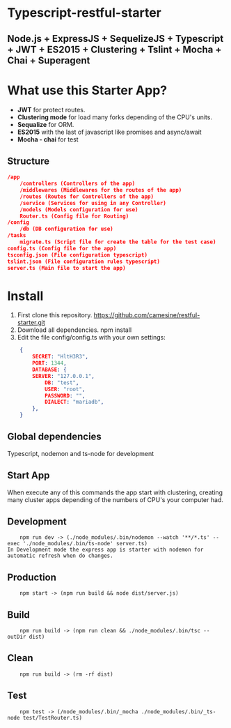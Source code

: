 # Typescript-restful-starter
Node.js + ExpressJS + SequelizeJS + Typescript + JWT + ES2015 + Clustering + Tslint + Mocha + Chai + Superagent
------------
# What use this Starter App?
- **JWT** for protect routes.
- **Clustering mode** for load many forks depending of the CPU's units.
- **Sequalize** for ORM.
- **ES2015** with the last of javascript like promises and async/await
- **Mocha - chai** for test

## Structure
```json
/app
	/controllers (Controllers of the app)
	/middlewares (Middlewares for the routes of the app)
	/routes (Routes for Controllers of the app)
	/service (Services for using in any Controller)
	/models (Models configuration for use)
	Router.ts (Config file for Routing)
/config
	/db (DB configuration for use)
/tasks
	migrate.ts (Script file for create the table for the test case)
config.ts (Config file for the app)
tsconfig.json (File configuration typescript)
tslint.json (File configuration rules typescript)
server.ts (Main file to start the app)
```
# Install
1. First clone this repository.
		https://github.com/camesine/restful-starter.git
2. Download all dependencies.
		npm install
3. Edit the file config/config.ts with your own settings:
```json
	{
		SECRET: "HltH3R3",
		PORT: 1344,
		DATABASE: {
		SERVER: "127.0.0.1",
			DB: "test",
			USER: "root",
			PASSWORD: "",
			DIALECT: "mariadb",
		},
	}
```
## Global dependencies
Typescript, nodemon and ts-node for development
## Start App
When execute any of this commands the app start with clustering, creating many cluster apps depending of the numbers of CPU's your computer had.
## Development
		npm run dev -> (./node_modules/.bin/nodemon --watch '**/*.ts' --exec './node_modules/.bin/ts-node' server.ts)
	In Development mode the express app is starter with nodemon for automatic refresh when do changes.
## Production
		npm start -> (npm run build && node dist/server.js)
## Build
		npm run build -> (npm run clean && ./node_modules/.bin/tsc --outDir dist)
## Clean
		npm run build -> (rm -rf dist)
## Test
		npm test -> (/node_modules/.bin/_mocha ./node_modules/.bin/_ts-node test/TestRouter.ts)
